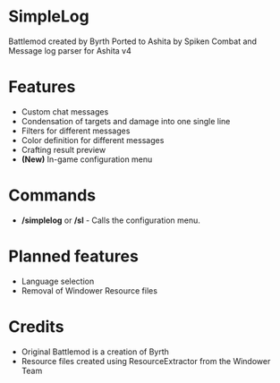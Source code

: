 # SimpleLog
Battlemod created by Byrth
Ported to Ashita by Spiken
Combat and Message log parser for Ashita v4

# Features
- Custom chat messages
- Condensation of targets and damage into one single line
- Filters for different messages
- Color definition for different messages
- Crafting result preview
- **(New)** In-game configuration menu

# Commands
- **/simplelog** or **/sl** - Calls the configuration menu.

# Planned features
- Language selection
- Removal of Windower Resource files

# Credits
- Original Battlemod is a creation of Byrth
- Resource files created using ResourceExtractor from the Windower Team


